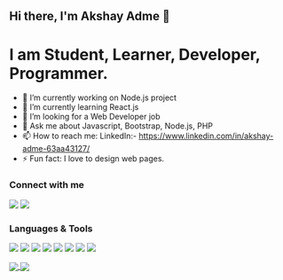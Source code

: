 ## Hi there, I'm Akshay Adme 👋

<!--
- 🔭 I’m currently working on ...
- 👯 I’m looking to collaborate on ...
- 🤔 I’m looking for help with ...
- 😄 Pronouns: ...
-->
# I am Student, Learner, Developer, Programmer. 
- 🔭 I’m currently working on Node.js project
- 🌱 I’m currently learning React.js
- 👯 I’m looking for a Web Developer job
- 💬 Ask me about Javascript, Bootstrap, Node.js, PHP
- 📫 How to reach me: LinkedIn:- https://www.linkedin.com/in/akshay-adme-63aa43127/ 
- ⚡ Fun fact: I love to design web pages.

### Connect with me
<a href="https://www.linkedin.com/in/akshay-adme-63aa43127/"><img src="https://img.icons8.com/color/48/000000/linkedin.png"/></a>
<a href="mailto:akshayadme@gmail.com/"><img src="https://img.icons8.com/fluent/48/000000/gmail.png"/></a>

### Languages & Tools
![](https://img.shields.io/badge/Frontend-HTML-informational?style=flat&logo=html5&logoColor=white&color=E34F26)
![](https://img.shields.io/badge/Styling-CSS-informational?style=flat&logo=css3&logoColor=white&color=1572B6)
![](https://img.shields.io/badge/Framework-Bootstrap-informational?style=flat&logo=bootstrap&logoColor=white&color=563D7C)
![](https://img.shields.io/badge/Backend-Node.js-informational?style=flat&logo=node.js&logoColor=white&color=339933)
![](https://img.shields.io/badge/Backend-PHP-informational?style=flat&logo=php&logoColor=white&color=777BB4)
![](https://img.shields.io/badge/Scripting-JavaScript-informational?style=flat&logo=javascript&logoColor=white&color=F7DF1E)
![](https://img.shields.io/badge/Database-MongoDB-informational?style=flat&logo=mongodb&logoColor=white&color=47A248)
![](https://img.shields.io/badge/Database-MySQL-informational?style=flat&logo=mysql&logoColor=white&color=4479A1)


<a href="https://github.com/akshayadme/github-readme-stats">
<img align="center" src="https://github-readme-stats.vercel.app/api?username=akshayadme&&show_icons=true&title_color=ffffff&icon_color=bb2acf&text_color=daf7dc&bg_color=151515">
</a>

<a href="https://github.com/akshayadme/github-readme-stats">
<img align="center" src="https://github-readme-stats.vercel.app/api/top-langs/?username=akshayadme&&show_icons=true&title_color=ffffff&icon_color=bb2acf&text_color=daf7dc&bg_color=151515">
<a/>
